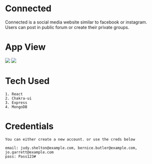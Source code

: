 # Connected

Connected is a social media website similar to facebook or instagram.
Users can post in public forum or create their private groups.

# App View

![](preview-images/home-1.png)
![](preview-images/home-2.png)

# Tech Used

    1. React
    2. Chakra-ui
    3. Express
    4. MongoDB

# Credentials

    You can either create a new account. or use the creds below

    email: judy.shelton@example.com, bernice.butler@example.com, jo.garrett@example.com
    pass: Pass123#
